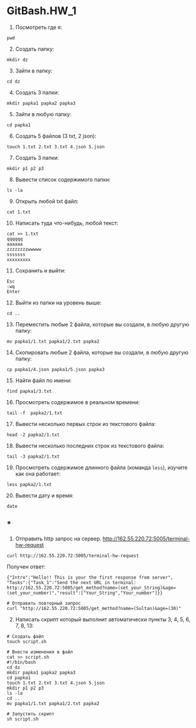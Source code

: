 # GitBash.HW_1

1) Посмотреть где я:
```
pwd
```

2) Создать папку: 
```
mkdir dz
```

3) Зайти в папку: 
```
cd dz
```

4) Создать 3 папки: 
```
mkdir papka1 papka2 papka3
```

5) Зайти в любую папку:
```
cd papka1
```

6) Создать 5 файлов (3 txt, 2 json):
```
touch 1.txt 2.txt 3.txt 4.json 5.json
```

7) Создать 3 папки: 
```
mkdir p1 p2 p3
```

8) Вывести список содержимого папки: 
```
ls -la
```

9) Открыть любой txt файл: 
```
cat 1.txt
```

10) Написать туда что-нибудь, любой текст: 
```
cat >> 1.txt
qqqqqq
aaaaaa
zzzzzzzzwwwww
sssssss
xxxxxxxxx
```

11) Cохранить и выйти:
```
Esc
:wq 
Enter
```

12) Выйти из папки на уровень выше: 
```
cd ..
```

13) Переместить любые 2 файла, которые вы создали, в любую другую папку: 
```
mv papka1/1.txt papka1/2.txt papka2
```

14) Cкопировать любые 2 файла, которые вы создали, в любую другую папку: 
```
cp papka1/4.json papka1/5.json papka3
```

15) Найти файл по имени: 
```
find papka1/3.txt
```

16) Просмотреть содержимое в реальном времени:
```
tail -f  papka2/1.txt
```

17) Вывести несколько первых строк из текстового файла: 
```
head -2 papka2/1.txt
```

18) Вывести несколько последних строк из текстового файла:
```
tail -3 papka2/1.txt
```

19) Просмотреть содержимое длинного файла (команда `less`), изучите как она работает: 
```
less papka2/1.txt
```

20) Вывести дату и время:
```
date
```

## *
1) Отправить http запрос на сервер. http://162.55.220.72:5005/terminal-hw-request 
```
curl http://162.55.220.72:5005/terminal-hw-request
```

Получен ответ:
```
{"Intro":"Hello!! This is your the first response from server",
"Tasks":{"Task_1":"Send the next URL in terminal: 
http://162.55.220.72:5005/get_method?name=(set_your_String)&age=(set_your_number)","result":["Your_String","Your_number"]}}

# Отправить повторный запрос
curl "http://162.55.220.72:5005/get_method?name=(Sultan)&age=(30)"
```

2) Написать скрипт который выполнит автоматически пункты 3, 4, 5, 6, 7, 8, 13:
```
# Создать файл
touch script.sh

# Внести изменения в файл
cat >> script.sh
#!/bin/bash
cd dz
mkdir papka1 papka2 papka3
cd papka1
touch 1.txt 2.txt 3.txt 4.json 5.json
mkdir p1 p2 p3
ls -la
cd ..
mv papka1/1.txt papka1/2.txt papka2

# Запустить скрипт
sh script.sh
```
